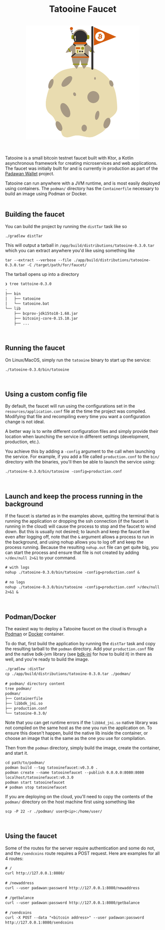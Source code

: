 <div align="center">
    <h1>Tatooine Faucet</h1>
    <br/>
    <img src="./artwork.svg" width="370px">
    <br/>
    <br/>
    <br/>
</div>

Tatooine is a small bitcoin testnet faucet built with Ktor, a Kotlin asynchronous framework for creating microservices and web applications. The faucet was initially built for and is currently in production as part of the [Padawan Wallet](https://github.com/thunderbiscuit/padawan-wallet) project.

Tatooine can run anywhere with a JVM runtime, and is most easily deployed using containers. The `podman/` directory has the `Containerfile` necessary to build an image using Podman or Docker.  
<br/>

## Building the faucet
You can build the project by running the `distTar` task like so
```shell
./gradlew distTar
```
This will output a tarball in `/app/build/distributions/tatooine-0.3.0.tar` which you can extract anywhere you'd like using something like
```shell
tar --extract --verbose --file ./app/build/distributions/tatooine-0.3.0.tar -C /target/path/for/faucet/
```
The tarball opens up into a directory
```shell
❯ tree tattoine-0.3.0
.
├── bin
│   ├── tatooine
│   └── tatooine.bat
└── lib
    ├── bcprov-jdk15to18-1.68.jar
    ├── bitcoinj-core-0.15.10.jar
    ├── ...
```
<br/>

## Running the faucet
On Linux/MacOS, simply run the `tatooine` binary to start up the service:
```shell
./tatooine-0.3.0/bin/tatooine
```
<br/>

## Using a custom config file
By default, the faucet will run using the configurations set in the `resources/application.conf` file at the time the project was compiled. Modifying that file and recompiling every time you want a configuration change is not ideal. 

A better way is to write different configuration files and simply provide their location when launching the service in different settings (development, production, etc.).

You achieve this by adding a `-config` argument to the call when launching the service. For example, if you add a file called `production.conf` to the `bin/` directory with the binaries, you'll then be able to launch the service using:
```shell
./tatooine-0.3.0/bin/tatooine -config=production.conf
```
<br/>

## Launch and keep the process running in the background
If the faucet is started as in the examples above, quitting the terminal that is running the application or dropping the ssh connection (if the faucet is running in the cloud) will cause the process to stop and the faucet to wind down. But this is usually not desired; to launch and keep the faucet live even after logging off, note that the `&` argument allows a process to run in the background, and using nohup allows you to log off and keep the process running. Because the resulting `nohup.out` file can get quite big, you can start the process and ensure that file is not created by adding `>/dev/null 2>&1` to your command.
```shell
# with logs
nohup ./tatooine-0.3.0/bin/tatooine -config=production.conf &

# no logs
nohup ./tatooine-0.3.0/bin/tatooine -config=production.conf >/dev/null 2>&1 &
```
<br/>

## Podman/Docker
The easiest way to deploy a Tatooine faucet on the cloud is through a [Podman](https://podman.io/) or [Docker](https://www.docker.com/) container.

To do that, first build the application by running the `distTar` task and copy the resulting tarball to the `podman` directory. Add your `production.conf` file and the native bdk-jvm library (see [bdk-jni](https://github.com/bitcoindevkit/bdk-jni) for how to build it) in there as well, and you're ready to build the image.
```shell
./gradlew :distTar
cp ./app/build/distributions/tatooine-0.3.0.tar ./podman/

# podman/ directory content
tree podman/
podman/
├── Containerfile
├── libbdk_jni.so
├── production.conf
└── tatooine-0.3.0/
```

Note that you can get runtime errors if the `libbkd_jni.so` native library was not compiled on the same host as the one you run the application on. To ensure this doesn't happen, build the native lib inside the container, or choose an image that is the same as the one you use for compilation.

Then from the `podman` directory, simply build the image, create the container, and start it.
```shell
cd path/to/podman/
podman build --tag tatooinefaucet:v0.3.0 .
podman create --name tatooinefaucet --publish 0.0.0.0:8080:8080 localhost/tatooinefaucet:v0.3.0
podman start tatooinefaucet
# podman stop tatooinefaucet
```

If you are deploying on the cloud, you'll need to copy the contents of the `podman/` directory on the host machine first using something like
```shell
scp -P 22 -r ./podman/ user@<ip>:/home/user/
```
<br/>

## Using the faucet
Some of the routes for the server require authentication and some do not, and the `/sendcoins` route requires a POST request. Here are examples for all 4 routes:
```shell
# /
curl http://127.0.0.1:8080/

# /newaddress
curl --user padawan:password http://127.0.0.1:8080/newaddress

# /getbalance
curl --user padawan:password http://127.0.0.1:8080/getbalance 

# /sendcoins
curl -X POST --data "<bitcoin address>" --user padawan:password http://127.0.0.1:8080/sendcoins 
```
